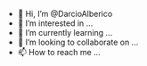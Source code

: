 - 👋 Hi, I’m @DarcioAlberico
- 👀 I’m interested in ...
- 🌱 I’m currently learning ...
- 💞️ I’m looking to collaborate on ...
- 📫 How to reach me ...

<!---
DarcioAlberico/DarcioAlberico is a ✨ special ✨ repository because its `README.md` (this file) appears on your GitHub profile.
You can click the Preview link to take a look at your changes.
--->
